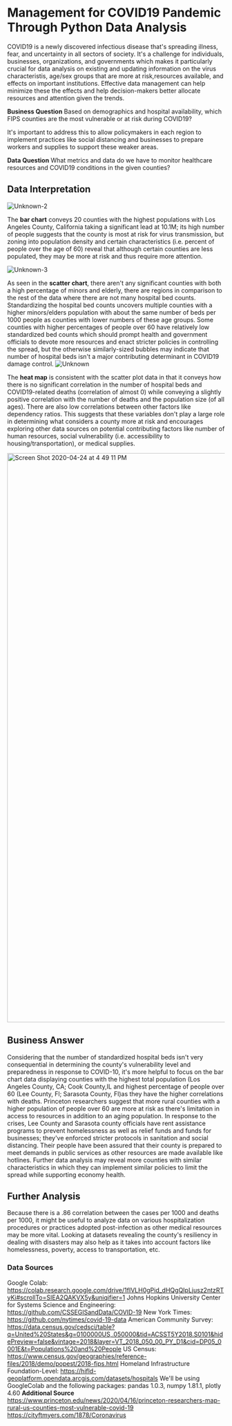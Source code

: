 # Management for COVID19 Pandemic Through Python Data Analysis
COVID19 is a newly discovered infectious disease that's spreading illness, fear, and uncertainty in all sectors of society. 
It's a challenge for individuals, businesses, organizations, and governments which makes it particularly crucial for data analysis on existing and updating information on the virus characteristis, age/sex groups that are more at risk,resources available, and effects on important institutions. 
Effective data management can help minimize these the effects and help decision-makers better allocate resources and attention given the trends. 

**Business Question**
Based on demographics and hospital availability, which FIPS counties are the most vulnerable or at risk during COVID19?

It's important to address this to allow policymakers in each region to implement practices like social distancing and businesses to prepare workers and supplies to support these weaker areas. 

**Data Question**
What metrics and data do we have to monitor healthcare resources and COVID19 conditions in the given counties?

## Data Interpretation
![Unknown-2](https://user-images.githubusercontent.com/60996310/80255350-ba542500-864a-11ea-8ddc-5675a2da75eb.png)


The **bar chart** conveys 20 counties with the highest populations with Los Angeles County, California taking a significant lead at 10.1M; its high number of people suggests that the county is most at risk for virus transmission, but zoning into population density and certain characteristics (i.e. percent of people over the age of 60) reveal that although certain counties are less populated, they may be more at risk and thus require more attention. 

![Unknown-3](https://user-images.githubusercontent.com/60996310/80255429-deb00180-864a-11ea-8b7d-6b50a3f9d7ee.png)


As seen in the **scatter chart**, there aren't any significant counties with both a high percentage of minors and elderly, there are regions in comparison to the rest of the data where there are not many hospital bed counts. Standardizing the hospital bed counts uncovers multiple counties with a higher minors/elders population with about the same number of beds per 1000 people as counties with lower numbers of these age groups. Some counties with higher percentages of people over 60 have relatively low standardized bed counts which should prompt health and government officials to devote more resources and enact stricter policies in controlling the spread, but the otherwise similarly-sized bubbles may indicate that number of hospital beds isn't a major contributing determinant in COVID19 damage control. 
![Unknown](https://user-images.githubusercontent.com/60996310/80255491-056e3800-864b-11ea-899d-548382167408.png)

The **heat map** is consistent with the scatter plot data in that it conveys how there is no significant correlation in the number of hospital beds and COVID19-related deaths (correlation of almost 0) while conveying a slightly positive correlation with the number of deaths and the population size (of all ages). There are also low correlations between other factors like dependency ratios. This suggests that these variables don't play a large role in determining what considers a county more at risk and encourages exploring other data sources on potential contributing factors like number of human resources, social vulnerability (i.e. accessibility to housing/transportation), or medical supplies. 

<img width="1317" alt="Screen Shot 2020-04-24 at 4 49 11 PM" src="https://user-images.githubusercontent.com/60996310/80255751-934a2300-864b-11ea-822b-a9cece960d44.png">


## Business Answer
Considering that the number of standardized hospital beds isn't very consequential in determining the county's vulnerability level and preparedness in response to COVID-10, it's more helpful to focus on the bar chart data displaying counties with the highest total population (Los Angeles County, CA; Cook County,IL and highest percentage of people over 60 (Lee County, Fl; Sarasota County, Fl)as they have the higher correlations with deaths. Princeton researchers suggest that more rural counties with a higher population of people over 60 are more at risk as there's limitation in access to resources in addition to an aging population. In response to the crises, Lee County and Sarasota county officials have rent assistance programs to prevent homelessness as well as relief funds and funds for businesses; they've enforced stricter protocols in sanitation and social distancing. Their people have been assured that their county is prepared to meet demands in public services as other resources are made available like hotlines. Further data analysis may reveal more counties with similar characteristics in which they can implement similar policies to limit the spread while supporting economy health. 

## Further Analysis
Because there is a .86 correlation between the cases per 1000 and deaths per 1000, it might be useful to analyze data on various hospitalization procedures or practices adopted post-infection as other medical resources may be more vital. Looking at datasets revealing the county's resiliency in dealing with disasters may also help as it takes into account factors like homelessness, poverty, access to transportation, etc. 

### Data Sources
Google Colab: https://colab.research.google.com/drive/1fIVLH0gPid_dHQgQIpLjusz2ntzRTyKi#scrollTo=SIEA2QAKVX5y&uniqifier=1
Johns Hopkins University Center for Systems Science and Engineering: https://github.com/CSSEGISandData/COVID-19
New York Times: https://github.com/nytimes/covid-19-data
American Community Survey: https://data.census.gov/cedsci/table?q=United%20States&g=0100000US,.050000&tid=ACSST5Y2018.S0101&hidePreview=false&vintage=2018&layer=VT_2018_050_00_PY_D1&cid=DP05_0001E&t=Populations%20and%20People
US Census: https://www.census.gov/geographies/reference-files/2018/demo/popest/2018-fips.html
Homeland Infrastructure Foundation-Level: https://hifld-geoplatform.opendata.arcgis.com/datasets/hospitals
We'll be using GoogleColab and the following packages: pandas 1.0.3, numpy 1.81.1, plotly 4.60
**Additional Source** https://www.princeton.edu/news/2020/04/16/princeton-researchers-map-rural-us-counties-most-vulnerable-covid-19
https://cityftmyers.com/1878/Coronavirus
